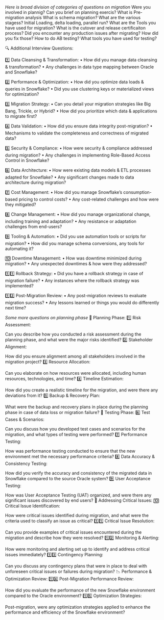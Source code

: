 *Here is broad division of categories of questions on migration*
Were you involved in plannig? Can you brief on planning exercis?
What is Pre-migration analysis
What is schema migration?
What are the various stagess? Initial Loading, delta loading, parallel run?
What are the Tools you have used for migration?
What is the cutover and release certificaiton process?
Did you encounter any production issues after migrating? How did you fix those?
How to do AB testing? What tools you have used for testing?

🔍 Additional Interview Questions:

1️⃣ Data Cleansing & Transformation:
• How did you manage data cleansing & transformation?
• Any challenges in data type mapping between Oracle and Snowflake?

2️⃣ Performance & Optimization:
• How did you optimize data loads & queries in Snowflake?
• Did you use clustering keys or materialized views for optimization?

3️⃣ Migration Strategy:
• Can you detail your migration strategies like Big Bang, Trickle, or Hybrid?
• How did you prioritize which data & applications to migrate first?

4️⃣ Data Validation:
• How did you ensure data integrity post-migration?
• Mechanisms to validate the completeness and correctness of migrated data?

5️⃣ Security & Compliance:
• How were security & compliance addressed during migration?
• Any challenges in implementing Role-Based Access Control in Snowflake?

6️⃣ Data Architecture:
• How were existing data models & ETL processes adapted for Snowflake?
• Any significant changes made to data architecture during migration?

7️⃣ Cost Management:
• How did you manage Snowflake’s consumption-based pricing to control costs?
• Any cost-related challenges and how were they mitigated?

8️⃣ Change Management:
• How did you manage organizational change, including training and adaptation?
• Any resistance or adaptation challenges from end-users?

9️⃣ Tooling & Automation:
• Did you use automation tools or scripts for migration?
• How did you manage schema conversions, any tools for automating it?

🔟 Downtime Management:
• How was downtime minimized during migration?
• Any unexpected downtimes & how were they addressed?

1️⃣1️⃣ Rollback Strategy:
• Did you have a rollback strategy in case of migration failure?
• Any instances where the rollback strategy was implemented?

1️⃣2️⃣ Post-Migration Review:
• Any post-migration reviews to evaluate migration success?
• Any lessons learned or things you would do differently next time?


*Some more questions on planning phase*
📝 Planning Phase:
1️⃣ Risk Assessment:

Can you describe how you conducted a risk assessment during the planning phase, and what were the major risks identified?
2️⃣ Stakeholder Alignment:

How did you ensure alignment among all stakeholders involved in the migration project?
3️⃣ Resource Allocation:

Can you elaborate on how resources were allocated, including human resources, technologies, and time?
4️⃣ Timeline Estimation:

How did you create a realistic timeline for the migration, and were there any deviations from it?
5️⃣ Backup & Recovery Plan:

What were the backup and recovery plans in place during the planning phase in case of data loss or migration failure?
🧪 Testing Phase:
6️⃣ Test Cases & Scenarios:

Can you discuss how you developed test cases and scenarios for the migration, and what types of testing were performed?
7️⃣ Performance Testing:

How was performance testing conducted to ensure that the new environment met the necessary performance criteria?
8️⃣ Data Accuracy & Consistency Testing:

How did you verify the accuracy and consistency of the migrated data in Snowflake compared to the source Oracle system?
9️⃣ User Acceptance Testing:

How was User Acceptance Testing (UAT) organized, and were there any significant issues discovered by end users?
🚨 Addressing Critical Issues:
🔟 Critical Issue Identification:

How were critical issues identified during migration, and what were the criteria used to classify an issue as critical?
1️⃣1️⃣ Critical Issue Resolution:

Can you provide examples of critical issues encountered during the migration and describe how they were resolved?
1️⃣2️⃣ Monitoring & Alerting:

How were monitoring and alerting set up to identify and address critical issues immediately?
1️⃣3️⃣ Contingency Planning:

Can you discuss any contingency plans that were in place to deal with unforeseen critical issues or failures during migration?
📉 Performance & Optimization Review:
1️⃣4️⃣ Post-Migration Performance Review:

How did you evaluate the performance of the new Snowflake environment compared to the Oracle environment?
1️⃣5️⃣ Optimization Strategies:

Post-migration, were any optimization strategies applied to enhance the performance and efficiency of the Snowflake environment?